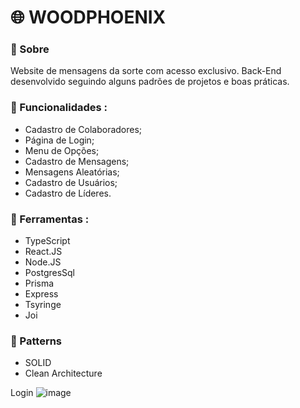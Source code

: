 # :globe_with_meridians: WOODPHOENIX 

### :memo: Sobre 
Website de mensagens da sorte com acesso exclusivo. Back-End desenvolvido seguindo alguns padrões de projetos e boas práticas.

### :rocket: Funcionalidades :
* Cadastro de Colaboradores;
* Página de Login;
* Menu de Opções;
* Cadastro de Mensagens;
* Mensagens Aleatórias;
* Cadastro de Usuários;
* Cadastro de Líderes.

### :wrench: Ferramentas : 
* TypeScript
* React.JS
* Node.JS
* PostgresSql
* Prisma
* Express
* Tsyringe
* Joi

### :bento: Patterns 
* SOLID
* Clean Architecture

Login 
![image](https://user-images.githubusercontent.com/69175890/183312923-55b04806-60eb-4aed-8dda-48d3ef3e3813.png)



